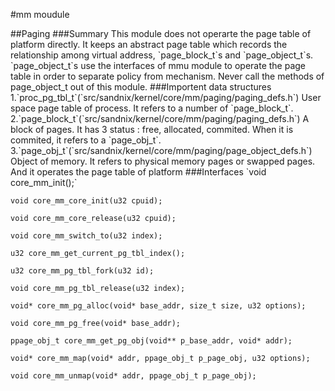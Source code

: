 #mm moudule
<div id="index"></div>
##Paging
###Summary
This module does not operarte the page table of platform directly. It keeps an abstract page table which records the relationship among virtual address, `page_block_t`s and `page_object_t`s. `page_object_t`s use the interfaces of mmu module to operate the page table in order to separate policy from mechanism.
Never call the methods of page_object_t out of this module.
###Importent data structures
1.`proc_pg_tbl_t`(`src/sandnix/kernel/core/mm/paging/paging_defs.h`)
User space page table of process. It refers to a number of `page_block_t`.
2.`page_block_t`(`src/sandnix/kernel/core/mm/paging/paging_defs.h`)
A block of pages. It has 3 status : free, allocated, commited. When it is commited, it refers to a `page_obj_t`.
3.`page_obj_t`(`src/sandnix/kernel/core/mm/paging/page_object_defs.h`)
Object of memory. It refers to physical memory pages or swapped pages. And it operates the page table of platform
###Interfaces
`void core_mm_init();`

`void core_mm_core_init(u32 cpuid);`

`void core_mm_core_release(u32 cpuid);`

`void core_mm_switch_to(u32 index);`

`u32 core_mm_get_current_pg_tbl_index();`

`u32 core_mm_pg_tbl_fork(u32 id);`

`void core_mm_pg_tbl_release(u32 index);`

`void* core_mm_pg_alloc(void* base_addr, size_t size, u32 options);`

`void core_mm_pg_free(void* base_addr);`

`ppage_obj_t core_mm_get_pg_obj(void** p_base_addr, void* addr);`

`void* core_mm_map(void* addr, ppage_obj_t p_page_obj, u32 options);`

`void core_mm_unmap(void* addr, ppage_obj_t p_page_obj);`

<script language="javascript">
function show_index(level){
    index_tag = document.getElementById("index");
    index_str = "";
    cur_level = 0;

    //Get tags
    for(i=0; i<document.all.length; i++){
        tag = document.all[i];

        if(tag instanceof HTMLHeadingElement){
            //Create index
            new_level = parseInt(tag.tagName.split("H")[1]);
            title = tag.innerHTML;
            id = title + tag.offsetTop;
            tag.id = id;
            if(new_level > cur_level){
                while(cur_level < new_level){
                    cur_level++;
                    index_str += "<ul>";
                }
            }else if(new_level < cur_level){
                while(cur_level > new_level){
                    cur_level--;
                    index_str += "</ul>\n";
                }
            }
            index_str += "<li><a href=\"#" + id  + "\">" + tag.innerHTML + "</a></li>\n";
        }

    }

    while(cur_level > 0){
        cur_level--;
        index_str += "</ul>\n";
    }

    index_tag.innerHTML = index_str;
}
show_index(3);
</script>
